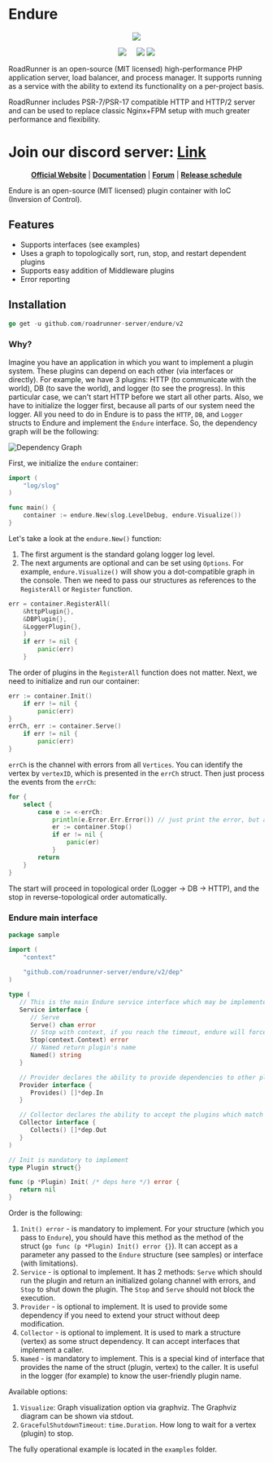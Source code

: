 # Endure
<p align="center">
 <a href="https://roadrunner.dev" target="_blank">
  <picture>
    <source media="(prefers-color-scheme: dark)" srcset="https://github.com/roadrunner-server/.github/assets/8040338/cf1bfcf2-b787-426d-80f5-2862bb2a39b2">
    <img align="center" src="https://github.com/roadrunner-server/.github/assets/8040338/c4b971fd-b84f-406d-b850-0a4f072a5885">
  </picture>
</a>
</p>
<p align="center">
 <a href="https://pkg.go.dev/github.com/roadrunner-server/endure/v2?tab=doc"><img src="https://godoc.org/github.com/roadrunner-server/endure/v2?status.svg"></a>
 <a href="https://github.com/roadrunner-server/endure/actions"><img src="https://github.com/roadrunner-server/endure/workflows/Linux/badge.svg" alt=""></a>
 <a href="https://github.com/roadrunner-server/endure/actions"><img src="https://github.com/roadrunner-server/endure/workflows/macOS/badge.svg" alt=""></a>
 <a href="https://github.com/roadrunner-server/endure/actions"><img src="https://github.com/roadrunner-server/endure/workflows/Windows/badge.svg" alt=""></a>
 <a href="https://github.com/roadrunner-server/endure/actions"><img src="https://github.com/roadrunner-server/endure/workflows/Linters/badge.svg" alt=""></a>
 <a href="https://codecov.io/gh/roadrunner-server/endure"><img src="https://codecov.io/gh/roadrunner-server/endure/branch/master/graph/badge.svg?token=itNaiZ6ALN"/></a>
 <a href="https://discord.gg/spiralphp"><img src="https://img.shields.io/badge/discord-chat-magenta.svg"></a>
</p>

RoadRunner is an open-source (MIT licensed) high-performance PHP application server, load balancer, and process manager.
It supports running as a service with the ability to extend its functionality on a per-project basis.

RoadRunner includes PSR-7/PSR-17 compatible HTTP and HTTP/2 server and can be used to replace classic Nginx+FPM setup
with much greater performance and flexibility.

# Join our discord server: [Link](https://discord.gg/TFeEmCs)

<p align="center">
	<a href="https://roadrunner.dev/"><b>Official Website</b></a> |
	<a href="https://roadrunner.dev/docs"><b>Documentation</b></a> |
    <a href="https://forum.roadrunner.dev"><b>Forum</b></a> |
    <a href="https://github.com/orgs/roadrunner-server/projects/4"><b>Release schedule</b></a>
</p>

Endure is an open-source (MIT licensed) plugin container with IoC (Inversion of Control).

## Features

- Supports interfaces (see examples)
- Uses a graph to topologically sort, run, stop, and restart dependent plugins
- Supports easy addition of Middleware plugins
- Error reporting

## Installation

```go
go get -u github.com/roadrunner-server/endure/v2
```


### Why?

Imagine you have an application in which you want to implement a plugin system. These plugins can depend on each other (via interfaces or directly). For example, we have 3 plugins: HTTP (to communicate with the world), DB (to save the world), and logger (to see the progress). In this particular case, we can't start HTTP before we start all other parts. Also, we have to initialize the logger first, because all parts of our system need the logger. All you need to do in Endure is to pass the `HTTP`, `DB`, and `Logger` structs to Endure and implement the `Endure` interface. So, the dependency graph will be the following:

![Dependency Graph](https://github.com/roadrunner-server/endure/blob/master/images/graph.png)

First, we initialize the `endure` container:

```go
import (
    "log/slog"
)

func main() {
    container := endure.New(slog.LevelDebug, endure.Visualize())
}
```

Let's take a look at the `endure.New()` function:

1. The first argument is the standard golang logger log level.
2. The next arguments are optional and can be set using `Options`. For example, `endure.Visualize()` will show you a dot-compatible graph in the console. Then we need to pass our structures as references to the `RegisterAll` or `Register` function.


```go
err = container.RegisterAll(
    &httpPlugin{},
    &DBPlugin{},
    &LoggerPlugin{},
	)
    if err != nil {
        panic(err)
    }
```

The order of plugins in the `RegisterAll` function does not matter.
Next, we need to initialize and run our container:


```go
err := container.Init()
    if err != nil {
        panic(err)
}
errCh, err := container.Serve()
    if err != nil {
    	panic(err)
}
```


`errCh` is the channel with errors from all `Vertices`. You can identify the vertex by `vertexID`, which is presented in the `errCh` struct. Then just process the events from the `errCh`:

```go
for {
    select {
        case e := <-errCh:
            println(e.Error.Err.Error()) // just print the error, but actually error processing could be there
            er := container.Stop()
            if er != nil {
                panic(er)
            }
        return
    }
}
```

The start will proceed in topological order (Logger -> DB -> HTTP), and the stop in reverse-topological order automatically.

### Endure main interface

```go
package sample

import (
	"context"
	
	"github.com/roadrunner-server/endure/v2/dep"
)

type (
   // This is the main Endure service interface which may be implemented to Start (Serve) and Stop plugin (OPTIONAL)
   Service interface {
      // Serve
      Serve() chan error
      // Stop with context, if you reach the timeout, endure will force the exit via context deadline
      Stop(context.Context) error
      // Named return plugin's name
      Named() string
   }

   // Provider declares the ability to provide dependencies to other plugins (OPTIONAL)
   Provider interface {
      Provides() []*dep.In
   }

   // Collector declares the ability to accept the plugins which match the provided method signature (OPTIONAL)
   Collector interface {
      Collects() []*dep.Out
   }
)

// Init is mandatory to implement
type Plugin struct{}

func (p *Plugin) Init( /* deps here */) error {
   return nil
}
```

Order is the following:

1. `Init() error` - is mandatory to implement. For your structure (which you pass to `Endure`), you should have this method as the method of the struct (```go func (p *Plugin) Init() error {}```). It can accept as a parameter any passed to the `Endure` structure (see samples) or interface (with limitations).
2. `Service` - is optional to implement. It has 2 methods: `Serve` which should run the plugin and return an initialized golang channel with errors, and `Stop` to shut down the plugin. The `Stop` and `Serve` should not block the execution.
3. `Provider` - is optional to implement. It is used to provide some dependency if you need to extend your struct without deep modification.
4. `Collector` - is optional to implement. It is used to mark a structure (vertex) as some struct dependency. It can accept interfaces that implement a caller.
5. `Named` - is mandatory to implement. This is a special kind of interface that provides the name of the struct (plugin, vertex) to the caller. It is useful in the logger (for example) to know the user-friendly plugin name.

Available options:
1. `Visualize`: Graph visualization option via graphviz. The Graphviz diagram can be shown via stdout.
2. `GracefulShutdownTimeout`: `time.Duration`. How long to wait for a vertex (plugin) to stop.

The fully operational example is located in the `examples` folder.
